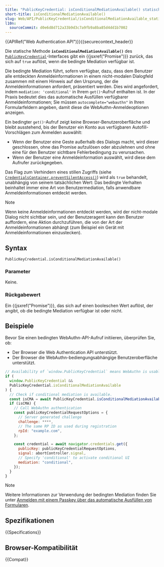 ```yaml
---
title: "PublicKeyCredential: isConditionalMediationAvailable() statische Methode"
short-title: isConditionalMediationAvailable()
slug: Web/API/PublicKeyCredential/isConditionalMediationAvailable_static
l10n:
  sourceCommit: d0e6d8d712a33b9d3c7a9fb9a8ba85d4dd1b7002
---
```


{{APIRef("Web Authentication API")}}{{securecontext_header}}

Die statische Methode **`isConditionalMediationAvailable()`** des [`PublicKeyCredential`](/de/docs/Web/API/PublicKeyCredential)-Interfaces gibt ein {{jsxref("Promise")}} zurück, das sich auf `true` auflöst, wenn die bedingte Mediation verfügbar ist.

Die bedingte Mediation führt, sofern verfügbar, dazu, dass dem Benutzer alle entdeckten Anmeldeinformationen in einem nicht-modalen Dialogfeld zusammen mit einem Hinweis auf den Ursprung, der die Anmeldeinformationen anfordert, präsentiert werden. Dies wird angefordert, indem `mediation: 'conditional'` in Ihrem `get()`-Aufruf enthalten ist. In der Praxis bedeutet dies das automatische Ausfüllen verfügbarer Anmeldeinformationen; Sie müssen `autocomplete="webauthn"` in Ihren Formularfeldern angeben, damit diese die WebAuthn-Anmeldeoptionen anzeigen.

Ein bedingter `get()`-Aufruf zeigt keine Browser-Benutzeroberfläche und bleibt ausstehend, bis der Benutzer ein Konto aus verfügbaren Autofill-Vorschlägen zum Anmelden auswählt:

- Wenn der Benutzer eine Geste außerhalb des Dialogs macht, wird dieser geschlossen, ohne das Promise aufzulösen oder abzulehnen und ohne eine für den Benutzer sichtbare Fehlerbedingung zu verursachen.
- Wenn der Benutzer eine Anmeldeinformation auswählt, wird diese dem Aufrufer zurückgegeben.

Das Flag zum Verhindern eines stillen Zugriffs (siehe [`CredentialsContainer.preventSilentAccess()`](/de/docs/Web/API/CredentialsContainer/preventSilentAccess)) wird als `true` behandelt, unabhängig von seinem tatsächlichen Wert: Das bedingte Verhalten beinhaltet immer eine Art von Benutzermediation, falls anwendbare Anmeldeinformationen entdeckt werden.

> [!NOTE]
> Wenn keine Anmeldeinformationen entdeckt werden, wird der nicht-modale Dialog nicht sichtbar sein, und der Benutzeragent kann den Benutzer auffordern, eine Aktion durchzuführen, die von der Art der Anmeldeinformationen abhängt (zum Beispiel ein Gerät mit Anmeldeinformationen einzustecken).

## Syntax

```js-nolint
PublicKeyCredential.isConditionalMediationAvailable()
```

### Parameter

Keine.

### Rückgabewert

Ein {{jsxref("Promise")}}, das sich auf einen booleschen Wert auflöst, der angibt, ob die bedingte Mediation verfügbar ist oder nicht.

## Beispiele

Bevor Sie einen bedingten WebAuthn-API-Aufruf initiieren, überprüfen Sie, ob:

- Der Browser die Web Authentication API unterstützt.
- Der Browser die WebAuthn-bediengungsabhängige Benutzeroberfläche unterstützt.

```js
// Availability of `window.PublicKeyCredential` means WebAuthn is usable.
if (
  window.PublicKeyCredential &&
  PublicKeyCredential.isConditionalMediationAvailable
) {
  // Check if conditional mediation is available.
  const isCMA = await PublicKeyCredential.isConditionalMediationAvailable();
  if (isCMA) {
    // Call WebAuthn authentication
    const publicKeyCredentialRequestOptions = {
      // Server generated challenge
      challenge: ****,
      // The same RP ID as used during registration
      rpId: "example.com",
    };

    const credential = await navigator.credentials.get({
      publicKey: publicKeyCredentialRequestOptions,
      signal: abortController.signal,
      // Specify 'conditional' to activate conditional UI
      mediation: "conditional",
    });
  }
}
```

> [!NOTE]
> Weitere Informationen zur Verwendung der bedingten Mediation finden Sie unter [Anmelden mit einem Passkey über das automatische Ausfüllen von Formularen](https://web.dev/articles/passkey-form-autofill).

## Spezifikationen

{{Specifications}}

## Browser-Kompatibilität

{{Compat}}

